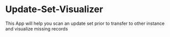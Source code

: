 # Update-Set-Visualizer
This App will help you scan an update set prior to transfer to other instance and visualize missing records
